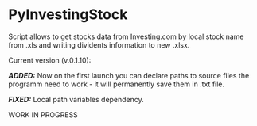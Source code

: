 # PyInvestingStock
Script allows to get stocks data from Investing.com by local stock name from .xls and writing dividents information to new .xlsx.

<b1>Current version (v.0.1.10):</b1>

 <i><b>ADDED:</b></i> Now on the first launch you can declare paths to source files 
                      the programm need to work - it will permanently save them in .txt file.
 
 <i><b>FIXED:</b></i> Local path variables dependency.

WORK IN PROGRESS
